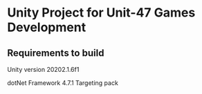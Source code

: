 # Unity Project for Unit-47 Games Development

## Requirements to build

Unity version 20202.1.6f1

dotNet Framework 4.7.1 Targeting pack
